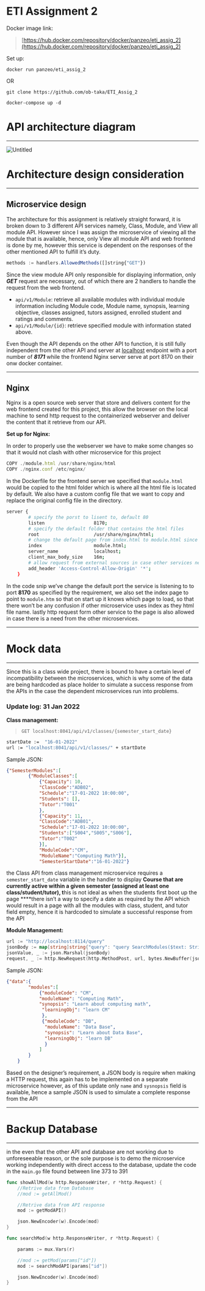 # ETI Assignment 2

Docker image link:

> [https://hub.docker.com/repository/docker/panzeo/eti_assig_2](https://hub.docker.com/repository/docker/panzeo/eti_assig_2)
> 
Set up:
```
docker run panzeo/eti_assig_2
```
OR
```
git clone https://github.com/ob-taka/ETI_Assig_2
```
```
docker-compose up -d
```

# API architecture diagram

---

![Untitled](https://user-images.githubusercontent.com/48742733/152543324-a5391c0b-0953-4ff5-aa5f-d081f59deee8.png)


# Architecture design consideration

---

## Microservice design

The architecture for this assignment is relatively straight forward, it is broken down to 3 different API services namely, Class, Module, and View all module API. However since I was assign the microservice of viewing all the module that is available, hence, only View all module API and web frontend is done by me, however this service is dependent on the responses of the other mentioned API to fulfill it’s duty.

```jsx
methods := handlers.AllowedMethods([]string{"GET"})
```

Since the view module API only responsible for displaying information, only ***GET*** request are necessary, out of which there are 2 handlers to handle the request from the web frontend. 

- `api/v1/Module`: retrieve all available modules with individual module information including  Module code, Module name, synopsis, learning objective, classes assigned, tutors assigned, enrolled student and ratings and comments.
- `api/v1/Module/{id}`: retrieve specified module with information stated above.

Even though the API depends on the other API to function, it is still fully independent from the other API and server at [localhost](http://localhost) endpoint with a port number of ***8171*** while the frontend Nginx server serve at port 8170 on their onw docker container.

---

## Nginx

Nginx is a open source web server that store and delivers content for the web frontend created for this project, this allow the browser on the local machine to send http request to the containerized webserver and deliver the content that it retrieve from our API.

**Set up for Nginx:**

In order to properly use the webserver we have to make some changes so that it would not clash with other microservice for this project 

```jsx
COPY ./module.html /usr/share/nginx/html
COPY ./nginx.conf /etc/nginx/
```

In the Dockerfile for the frontend server we specified that `module.html` would be copied to the html folder which is where all the html file is located by default. We also have a custom config file that we want to copy and replace the original config file in the directory.

```bash
server {
        # specify the porst to lisent to, default 80
        listen                  8170;
        # specify the default folder that contains the html files
        root                    /usr/share/nginx/html;
        # change the default page from index.html to module.html since it's not the homepage for the overall project
        index                   module.html;
        server_name             localhost;
        client_max_body_size    16m;
        # allow request from external sources in case other services needs it
        add_header 'Access-Control-Allow-Origin' '*';
    }
```

In the code snip we’ve change the default port the service is listening to to port **8170** as specified by the requirement, we also set the index page to point to `module.htm` so that on start up it knows which page to load, so that there won’t be any confusion if other microservice uses index as they html file name. lastly http request form other service to the page is also allowed in case there is a need from the other microservices. 

---

# Mock data

---

Since this is a class wide project, there is bound to have a certain level of incompatibility between the microservices, which is why some of the data are being hardcoded as place holder to simulate a success response from the APIs in the case the dependent microservices run into problems.

### Update log: 31 Jan 2022

**Class management:**

> `GET localhost:8041/api/v1/classes/{semester_start_date}`
> 

```bash
startDate :=  "16-01-2022"
url := "localhost:8041/api/v1/classes/" + startDate
```

Sample JSON:

```json
{"SemesterModules":[
		{"ModuleClasses":[
			{"Capacity": 10,
			"ClassCode":"ADB02",
			"Schedule":"17-01-2022 10:00:00",
			"Students": [],
			"Tutor":"T001"
			},
			{"Capacity": 11,
			"ClassCode":"ADB01",
			"Schedule":"17-01-2022 10:00:00",
			"Students":["S004","S005","S006"],
			"Tutor":"T002"
			}],
			"ModuleCode":"CM",
			"ModuleName":"Computing Math"}],
			"SemesterStartDate":"16-01-2022"}
```

the Class API from class management microservice requires a `semester_start_date` variable in the handler to display **Course that are currently active within a given semester (assigned at least one class/student/tutor), t**his is not ideal as when the students first boot up the page ****there isn’t a way to specify a date as required by the API which would result in a page with all the modules with class, student, and tutor field empty, hence it is hardcoded to simulate a successful response from the API

**Module Management:**

```go
url := "http://localhost:8114/query"
jsonBody := map[string]string{"query": "query SearchModules($text: String!){searchModules(text: $text){name, synopsis}}, "variables":{"text": modCode}"}
jsonValue, _ := json.Marshal(jsonBody)
request, _ := http.NewRequest(http.MethodPost, url, bytes.NewBuffer(jsonValue))
```

Sample JSON:

```json
{"data":{
		"modules":[
			{"moduleCode": "CM", 
			"moduleName": "Computing Math", 
			"synopsis": "Learn about computing math",
			 "learningObj": "learn CM"
			 },
			 {"moduleCode": "DB",
			  "moduleName": "Data Base", 
			  "synopsis": "Learn about Data Base", 
			  "learningObj": "learn DB"
			  }
			]
		}
	}
```

Based on the designer’s requirement, a JSON body is require when making a HTTP request, this again has to be implemented on a separate microservice  however, as of this update only `name` and `sysnopsis` field is available, hence a sample JSON is used to simulate a complete response from the API

---

# Backup Database

---

in the even that the other API and database are not working due to unforeseeable reason, or the sole purpose is to demo the microservice working independently with direct access to the database,  update the code in the `main.go` file found between line 373 to 391

   

```GO
func showAllMod(w http.ResponseWriter, r *http.Request) {
	//Retrive data from Database
	//mod := getAllMod()

	//Retrive data from API response
	mod := getModAPI()

	json.NewEncoder(w).Encode(mod)
}

func searchMod(w http.ResponseWriter, r *http.Request) {

	params := mux.Vars(r)

	//mod := getMod(params["id"])
	mod := searchModAPI(params["id"])

	json.NewEncoder(w).Encode(mod)
}
```
